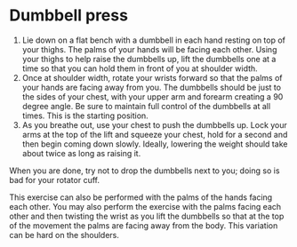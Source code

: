 # Dumbbell press

1. Lie down on a flat bench with a dumbbell in each hand resting on top of your thighs. The palms of your hands will be facing each other. Using your thighs to help raise the dumbbells up, lift the dumbbells one at a time so that you can hold them in front of you at shoulder width.
2. Once at shoulder width, rotate your wrists forward so that the palms of your hands are facing away from you. The dumbbells should be just to the sides of your chest, with your upper arm and forearm creating a 90 degree angle. Be sure to maintain full control of the dumbbells at all times. This is the starting position.
3. As you breathe out, use your chest to push the dumbbells up. Lock your arms at the top of the lift and squeeze your chest, hold for a second and then begin coming down slowly. Ideally, lowering the weight should take about twice as long as raising it.

When you are done, try not to drop the dumbbells next to you; doing so is bad for your rotator cuff.

This exercise can also be performed with the palms of the hands facing each other. You may also perform the exercise with the palms facing each other and then twisting the wrist as you lift the dumbbells so that at the top of the movement the palms are facing away from the body. This variation can be hard on the shoulders.
